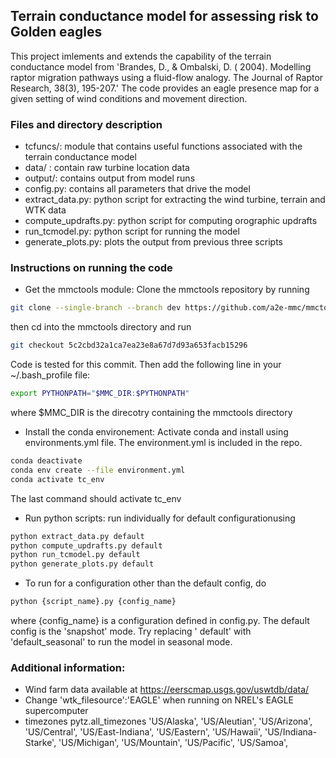 ## Terrain conductance model for assessing risk to Golden eagles

This project imlements and extends the capability of the terrain conductance model from 'Brandes, D., & Ombalski, D. (
2004). Modelling raptor migration pathways using a fluid-flow analogy. The Journal of Raptor Research, 38(3), 195-207.'
The code provides an eagle presence map for a given setting of wind conditions and movement direction.

### Files and directory description

- tcfuncs/: module that contains useful functions associated with the terrain conductance model
- data/ : contain raw turbine location data
- output/: contains output from model runs
- config.py: contains all parameters that drive the model
- extract_data.py: python script for extracting the wind turbine, terrain and WTK data
- compute_updrafts.py: python script for computing orographic updrafts
- run_tcmodel.py: python script for running the model
- generate_plots.py: plots the output from previous three scripts

### Instructions on running the code

- Get the mmctools module: Clone the mmctools repository by running

```bash
git clone --single-branch --branch dev https://github.com/a2e-mmc/mmctools.git
```

then cd into the mmctools directory and run

```bash
git checkout 5c2cbd32a1ca7ea23e8a67d7d93a653facb15296
```

Code is tested for this commit. Then add the following line in your ~/.bash_profile file:

```bash
export PYTHONPATH="$MMC_DIR:$PYTHONPATH" 
```

where $MMC_DIR is the direcotry containing the mmctools directory

- Install the conda environement: Activate conda and install using environments.yml file. The environment.yml is
  included in the repo.

```bash 
conda deactivate
conda env create --file environment.yml
conda activate tc_env
```

The last command should activate tc_env

- Run python scripts: run individually for default configurationusing

```bash
python extract_data.py default
python compute_updrafts.py default
python run_tcmodel.py default
python generate_plots.py default
```

- To run for a configuration other than the default config, do

```bash
python {script_name}.py {config_name}
```

where {config_name} is a configuration defined in config.py. The default config is the 'snapshot' mode. Try replacing '
default' with 'default_seasonal' to run the model in seasonal mode.

<!-- - To rerun a script for any of the previous case with run_name of {sample_run}, do
```bash
python {script_name}.py run_name {sample_run}
``` -->
<!-- In this case the code reads the configuration from file ./output/{sample_run}/{sample_run}.json -->

### Additional information:

- Wind farm data available at https://eerscmap.usgs.gov/uswtdb/data/
- Change 'wtk_filesource':'EAGLE' when running on NREL's EAGLE supercomputer
- timezones pytz.all_timezones
  'US/Alaska',
  'US/Aleutian',
  'US/Arizona',
  'US/Central',
  'US/East-Indiana',
  'US/Eastern',
  'US/Hawaii',
  'US/Indiana-Starke',
  'US/Michigan',
  'US/Mountain',
  'US/Pacific',
  'US/Samoa',
